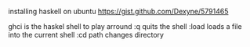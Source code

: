 installing haskell on ubuntu
https://gist.github.com/Dexyne/5791465



ghci is the haskel shell to play arround
:q quits the shell
:load <file> loads a file into the current shell
:cd path changes directory